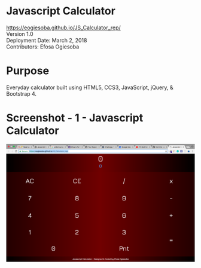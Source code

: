 # Javascript Calculator

<https://eogiesoba.github.io/JS_Calculator_rep/> \
Version 1.0 \
Deployment Date: March 2, 2018  \
Contributors: Efosa Ogiesoba

# Purpose

Everyday calculator built using HTML5, CCS3, JavaScript, jQuery, & Bootstrap 4.

# Screenshot - 1 - Javascript Calculator

![Javascript Calculator](assets/images/calculator.png)

